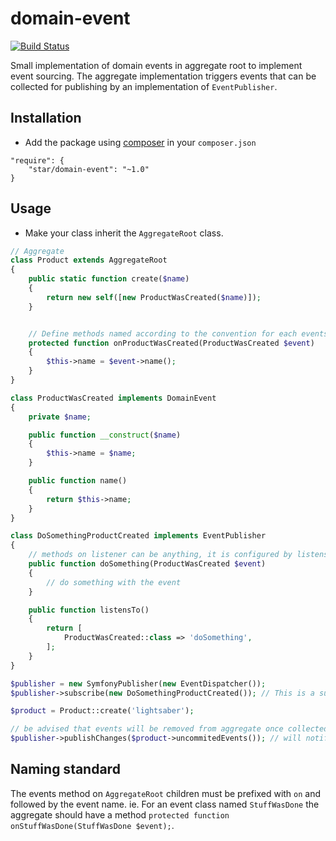 # domain-event

[![Build Status](https://travis-ci.org/yvoyer/domain-event.svg)](https://travis-ci.org/yvoyer/domain-event)

Small implementation of domain events in aggregate root to implement event sourcing.
The aggregate implementation triggers events that can be collected for publishing
by an implementation of `EventPublisher`.

## Installation

* Add the package using [composer](https://getcomposer.org/) in your `composer.json`

```
"require": {
    "star/domain-event": "~1.0"
}
```

## Usage

* Make your class inherit the `AggregateRoot` class.

```php
// Aggregate
class Product extends AggregateRoot
{
    public static function create($name)
    {
        return new self([new ProductWasCreated($name)]);
    }


    // Define methods named according to the convention for each events.
    protected function onProductWasCreated(ProductWasCreated $event)
    {
        $this->name = $event->name();
    }
}

class ProductWasCreated implements DomainEvent
{
    private $name;

    public function __construct($name)
    {
        $this->name = $name;
    }

    public function name()
    {
        return $this->name;
    }
}

class DoSomethingProductCreated implements EventPublisher
{
    // methods on listener can be anything, it is configured by listensTo
    public function doSomething(ProductWasCreated $event)
    {
        // do something with the event
    }

    public function listensTo()
    {
        return [
            ProductWasCreated::class => 'doSomething',
        ];
    }
}
```

```php
$publisher = new SymfonyPublisher(new EventDispatcher());
$publisher->subscribe(new DoSomethingProductCreated()); // This is a subscriber that listens to the ProductWasCreated event

$product = Product::create('lightsaber');

// be advised that events will be removed from aggregate once collected, to avoid republishing the same event twice
$publisher->publishChanges($product->uncommitedEvents()); // will notify the listener and call the DoSomethingProductCreated::doSomething() method
```

## Naming standard

The events method on `AggregateRoot` children must be prefixed with `on` and followed by
the event name. ie. For an event class named `StuffWasDone` the aggregate should have a method
`protected function onStuffWasDone(StuffWasDone $event);`.
